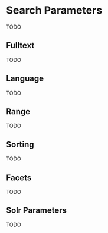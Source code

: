 # Search Parameters
TODO

## Fulltext
TODO

## Language
TODO

## Range
TODO

## Sorting
TODO

## Facets
TODO

## Solr Parameters
TODO